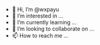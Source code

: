 - 👋 Hi, I’m @wxpayu
- 👀 I’m interested in ...
- 🌱 I’m currently learning ...
- 💞️ I’m looking to collaborate on ...
- 📫 How to reach me ...

<!---
wxpayu/wxpayu is a ✨ special ✨ repository because its `README.md` (this file) appears on your GitHub profile.
You can click the Preview link to take a look at your changes.
--->

